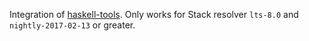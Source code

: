 Integration of [haskell-tools](https://github.com/haskell-tools/haskell-tools).
Only works for Stack resolver `lts-8.0` and `nightly-2017-02-13` or greater.